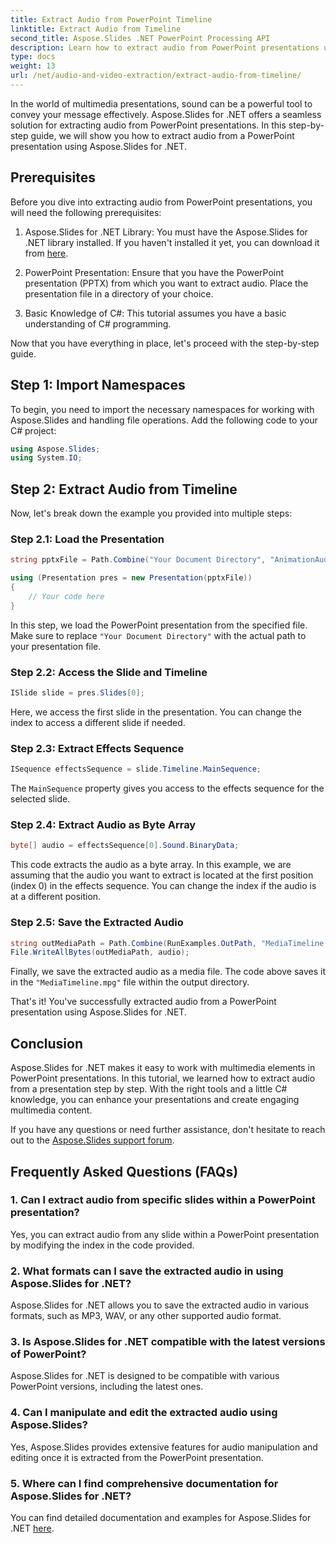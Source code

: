 ```yaml
---
title: Extract Audio from PowerPoint Timeline
linktitle: Extract Audio from Timeline
second_title: Aspose.Slides .NET PowerPoint Processing API
description: Learn how to extract audio from PowerPoint presentations using Aspose.Slides for .NET. Enhance your multimedia content with ease.
type: docs
weight: 13
url: /net/audio-and-video-extraction/extract-audio-from-timeline/
---
```


In the world of multimedia presentations, sound can be a powerful tool to convey your message effectively. Aspose.Slides for .NET offers a seamless solution for extracting audio from PowerPoint presentations. In this step-by-step guide, we will show you how to extract audio from a PowerPoint presentation using Aspose.Slides for .NET.

## Prerequisites

Before you dive into extracting audio from PowerPoint presentations, you will need the following prerequisites:

1. Aspose.Slides for .NET Library: You must have the Aspose.Slides for .NET library installed. If you haven't installed it yet, you can download it from [here](https://releases.aspose.com/slides/net/).

2. PowerPoint Presentation: Ensure that you have the PowerPoint presentation (PPTX) from which you want to extract audio. Place the presentation file in a directory of your choice.

3. Basic Knowledge of C#: This tutorial assumes you have a basic understanding of C# programming.

Now that you have everything in place, let's proceed with the step-by-step guide.

## Step 1: Import Namespaces

To begin, you need to import the necessary namespaces for working with Aspose.Slides and handling file operations. Add the following code to your C# project:

```csharp
using Aspose.Slides;
using System.IO;
```

## Step 2: Extract Audio from Timeline

Now, let's break down the example you provided into multiple steps:

### Step 2.1: Load the Presentation

```csharp
string pptxFile = Path.Combine("Your Document Directory", "AnimationAudio.pptx");

using (Presentation pres = new Presentation(pptxFile))
{
    // Your code here
}
```

In this step, we load the PowerPoint presentation from the specified file. Make sure to replace `"Your Document Directory"` with the actual path to your presentation file.

### Step 2.2: Access the Slide and Timeline

```csharp
ISlide slide = pres.Slides[0];
```

Here, we access the first slide in the presentation. You can change the index to access a different slide if needed.

### Step 2.3: Extract Effects Sequence

```csharp
ISequence effectsSequence = slide.Timeline.MainSequence;
```

The `MainSequence` property gives you access to the effects sequence for the selected slide.

### Step 2.4: Extract Audio as Byte Array

```csharp
byte[] audio = effectsSequence[0].Sound.BinaryData;
```

This code extracts the audio as a byte array. In this example, we are assuming that the audio you want to extract is located at the first position (index 0) in the effects sequence. You can change the index if the audio is at a different position.

### Step 2.5: Save the Extracted Audio

```csharp
string outMediaPath = Path.Combine(RunExamples.OutPath, "MediaTimeline.mpg");
File.WriteAllBytes(outMediaPath, audio);
```

Finally, we save the extracted audio as a media file. The code above saves it in the `"MediaTimeline.mpg"` file within the output directory.

That's it! You've successfully extracted audio from a PowerPoint presentation using Aspose.Slides for .NET.

## Conclusion

Aspose.Slides for .NET makes it easy to work with multimedia elements in PowerPoint presentations. In this tutorial, we learned how to extract audio from a presentation step by step. With the right tools and a little C# knowledge, you can enhance your presentations and create engaging multimedia content.

If you have any questions or need further assistance, don't hesitate to reach out to the [Aspose.Slides support forum](https://forum.aspose.com/).

## Frequently Asked Questions (FAQs)

### 1. Can I extract audio from specific slides within a PowerPoint presentation?

Yes, you can extract audio from any slide within a PowerPoint presentation by modifying the index in the code provided.

### 2. What formats can I save the extracted audio in using Aspose.Slides for .NET?

Aspose.Slides for .NET allows you to save the extracted audio in various formats, such as MP3, WAV, or any other supported audio format.

### 3. Is Aspose.Slides for .NET compatible with the latest versions of PowerPoint?

Aspose.Slides for .NET is designed to be compatible with various PowerPoint versions, including the latest ones.

### 4. Can I manipulate and edit the extracted audio using Aspose.Slides?

Yes, Aspose.Slides provides extensive features for audio manipulation and editing once it is extracted from the PowerPoint presentation.

### 5. Where can I find comprehensive documentation for Aspose.Slides for .NET?

You can find detailed documentation and examples for Aspose.Slides for .NET [here](https://reference.aspose.com/slides/net/).
